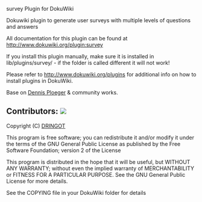 survey Plugin for DokuWiki

Dokuwiki plugin to generate user surveys with multiple levels of questions and answers

All documentation for this plugin can be found at
http://www.dokuwiki.org/plugin:survey

If you install this plugin manually, make sure it is installed in
lib/plugins/survey/ - if the folder is called different it
will not work!

Please refer to http://www.dokuwiki.org/plugins for additional info
on how to install plugins in DokuWiki.

Base on [Dennis Ploeger](https://github.com/dploeger) & community works.

Contributors:
[![](https://opencollective.com/html-react-parser/contributors.svg?width=890&button=false)](https://github.com/remarkablemark/html-react-parser/graphs/contributors)
----
Copyright (C) [DRINGOT](https://github.com/DRINGOT)

This program is free software; you can redistribute it and/or modify
it under the terms of the GNU General Public License as published by
the Free Software Foundation; version 2 of the License

This program is distributed in the hope that it will be useful,
but WITHOUT ANY WARRANTY; without even the implied warranty of
MERCHANTABILITY or FITNESS FOR A PARTICULAR PURPOSE.  See the
GNU General Public License for more details.

See the COPYING file in your DokuWiki folder for details
